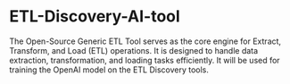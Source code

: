 # ETL-Discovery-AI-tool
The Open-Source Generic ETL Tool serves as the core engine for Extract, Transform, and Load (ETL) operations. It is designed to handle data extraction, transformation, and loading tasks efficiently. It will be used for training the OpenAI model on the ETL Discovery tools.
